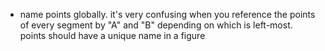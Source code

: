  - name points globally. it's very confusing when you reference the points of every segment by "A" and "B" depending on which is left-most. points should have a unique name in a figure
